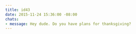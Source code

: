```yaml
---
title: id43
date: 2015-11-24 15:36:00 -08:00
chats:
- message: Hey dude. Do you have plans for thanksgiving?
---
```


